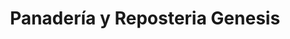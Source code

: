 ---
title: "Panadería y Reposteria Genesis"
url: /san-jose/panaderia-y-reposteria-genesis/
shop: Bäckerei
---